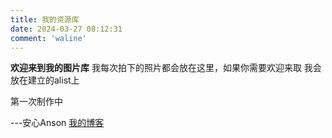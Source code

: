```yaml
---
title: 我的资源库
date: 2024-03-27 08:12:31
comment: 'waline'
---
```

**欢迎来到我的图片库**
我每次拍下的照片都会放在这里，如果你需要欢迎来取
我会放在建立的alist上

第一次制作中

---安心Anson [我的博客](https://blog.anson.asia/)